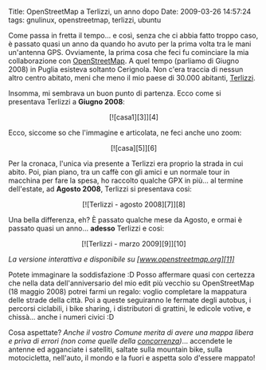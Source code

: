 Title: OpenStreetMap a Terlizzi, un anno dopo
Date:  2009-03-26 14:57:24
tags: gnulinux, openstreetmap, terlizzi, ubuntu

Come passa in fretta il tempo... e così, senza
che ci abbia fatto troppo caso, è passato quasi un anno da quando ho avuto per
la prima volta tra le mani un'antenna GPS. Ovviamente, la prima cosa che feci
fu cominciare la mia collaborazione con [OpenStreetMap][1]. A quel tempo
(parliamo di Giugno 2008) in Puglia esisteva soltanto Cerignola. Non c'era
traccia di nessun altro centro abitato, meni che meno il mio paese di 30.000
abitanti, [Terlizzi][2].


Insomma, mi sembrava un buon punto di partenza.
Ecco come si presentava Terlizzi a **Giugno 2008**:

<center>[![casa1][3]][4]</center>


Ecco, siccome so che l'immagine e articolata, ne feci anche uno zoom:

<center>[![casa][5]][6]</center>


Per la cronaca, l'unica via presente a Terlizzi era proprio la strada in cui
abito. Poi, pian piano, tra un caffè con gli amici e un normale tour in
macchina per fare la spesa, ho raccolto qualche GPX in più... al termine
dell'estate, ad **Agosto 2008**, Terlizzi si presentava cosi:


<center>[![Terlizzi - agosto 2008][7]][8]</center>


Una bella differenza, eh? È passato qualche mese da Agosto, e ormai è passato
quasi un anno... **adesso** Terlizzi e cosi:


<center>[![Terlizzi - marzo 2009][9]][10]</center>


_La versione interattiva e disponibile su [www.openstreetmap.org][11]_


Potete immaginare la soddisfazione :D Posso affermare quasi con certezza che
nella data dell'anniversario del mio edit più vecchio su OpenStreetMap (18
maggio 2008) potrei farmi un regalo: voglio completare la mappatura delle
strade della città. Poi a queste seguiranno le fermate degli autobus, i
percorsi ciclabili, i bike sharing, i distributori di grattini, le edicole
votive, e chissà... anche i numeri civici :D


Cosa aspettate? _Anche il vostro Comune merita di avere una mappa libera e
priva di errori (non come quelle della [concorrenza][12])_... accendete le
antenne ed agganciate i satelliti, saltate sulla mountain bike, sulla
motocicletta, nell'auto, il mondo e la fuori e aspetta solo d'essere mappato!

   [1]: http://www.openstreetmap.org/

   [2]: http://it.wikipedia.org/wiki/Terlizzi

   [3]: http://farm4.static.flickr.com/3433/3386907525_57123a8b2f_m.jpg

   [4]: http://www.flickr.com/photos/leron/3386907525/

   [5]: http://farm4.static.flickr.com/3597/3386907603_327a807b83_o.png

   [6]: http://www.flickr.com/photos/leron/3386907603/ 

   [7]: http://farm4.static.flickr.com/3538/3386179142_5a24128166_o.png

   [8]: http://www.flickr.com/photos/leron/3386179142/ 

   [9]: http://farm4.static.flickr.com/3611/3386179706_b98a890e84_o.png

   [10]: http://www.flickr.com/photos/leron/3386179706/

   [11]: http://www.openstreetmap.org/?lat=41.13026&lon=16.54626&zoom=16&layers=B000FTF

   [12]: http://maps.google.it/
